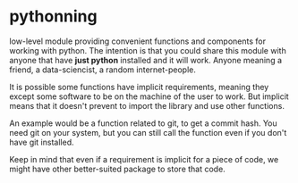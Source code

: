 # pythonning

low-level module providing convenient functions and components for working with
python. The intention is that you could share this module with anyone
that have **just python** installed and it will work. Anyone meaning 
a friend, a data-sciencist, a random internet-people.

It is possible some functions have implicit requirements, meaning they except
some software to be on the machine of the user to work. But implicit means
that it doesn't prevent to import the library and use other functions. 

An example would be a function related to git, to get a commit hash. You need
git on your system, but you can still call the function even if you don't have
git installed.

Keep in mind that even if a requirement is implicit for a piece of code,
we might have other better-suited package to store that code.